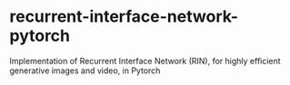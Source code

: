 # recurrent-interface-network-pytorch
Implementation of Recurrent Interface Network (RIN), for highly efficient generative images and video, in Pytorch
